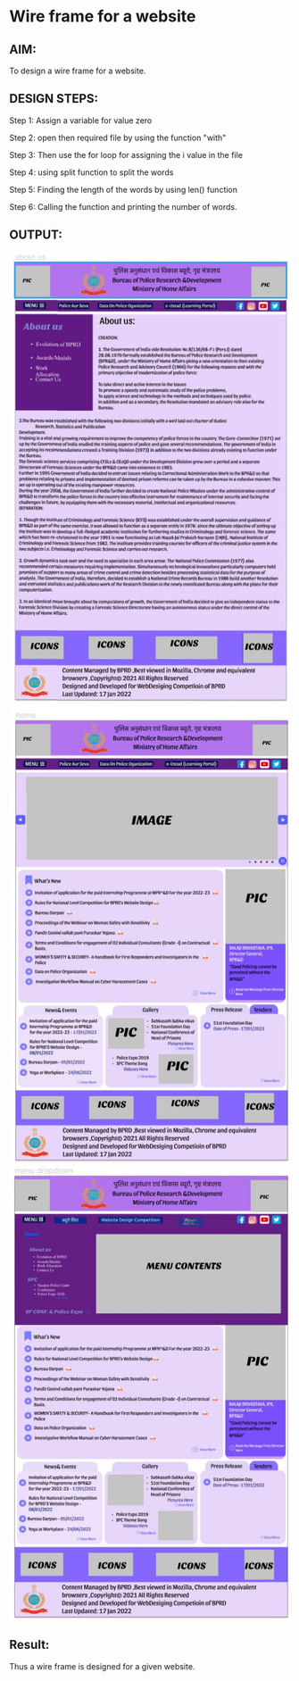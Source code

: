 # Wire frame for a website

## AIM:
To design a wire frame for a website.

## DESIGN STEPS:

Step 1:
Assign a variable for value zero

Step 2:
open then required file by using the function "with"

Step 3:
Then use the for loop for assigning the i value in the file

Step 4:
using split function to split the words

Step 5:
Finding the length of the words by using len() function

Step 6:
Calling the function and printing the number of words.

## OUTPUT:
![](abtus.JPG)
![](home.JPG)
![](menu.JPG)

## Result:
Thus a wire frame is designed for a given website.
